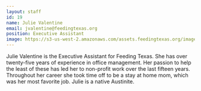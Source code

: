 ```yaml
---
layout: staff
id: 19
name: Julie Valentine
email: jvalentine@feedingtexas.org
position: Executive Assistant
image: https://s3-us-west-2.amazonaws.com/assets.feedingtexas.org/images/staff/julie-valentine.JPG
---
```

Julie Valentine is the Executive Assistant for Feeding Texas. She has over twenty-five years of experience in office management. Her passion to help the least of these has led her to non-profit work over the last fifteen years. Throughout her career she took time off to be a stay at home mom, which was her most favorite job. Julie is a native Austinite. 
